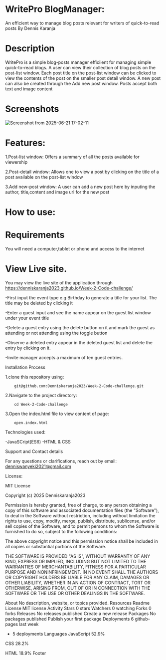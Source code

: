 # WritePro BlogManager:
An efficient way to manage blog posts relevant for writers of quick-to-read posts
                 By Dennis Karanja
# Description
WritePro is a simple blog-posts manager efficiient for managing simple quick-to-read blogs. A user can view their collection of blog posts on the post-list window. Each post title on the post-list window can be clicked to view the contents of the post on the smaller post detail window. A new post can also be created through the Add new post window. Posts accept both text and image content
# Screenshots
![Screenshot from 2025-06-21 17-02-11](https://github.com/user-attachments/assets/0bf3d201-f9bc-403f-bb70-44c2cd9414b7)
# Features:

1.Post-list window: Offers a summary of all the posts available for viewership

2.Post-detail window: Allows one to view a post by clicking on the title of a post available on the post-list window

3.Add new-post window: A user can add a new post here by inputing the author, title,content and image url for the new post

# How to use:

# Requirements

You will need a computer,tablet or phone and access to the internet

# View Live site.

You may view the live site of the application through https://denniskaranja2023.github.io/Week-2-Code-challenge/

-First input the event type e.g Birthday to generate a title for your list. The title may be deleted by clicking it

-Enter a guest input and see the name appear on the guest list window under your event title

-Delete a guest entry using the delete button on it and mark the guest as attending or not attending using the toggle button

-Observe a deleted entry appear in the deleted guest list and delete the entry by clicking on it.

-Invite manager accepts a maximum of ten guest entries.

Installation Process

1.clone this repository using:

        git@github.com:Denniskaranja2023/Week-2-Code-challenge.git
2.Navigate to the project directory:

        cd Week-2-Code-challenge
3.Open the index.html file to view content of page:

        open.index.html
Technologies used:

-JavaSCript(ES6) -HTML & CSS

Support and Contact details

For any questions or clarifications, reach out by email: denniswanyeki2021@gmail.com

License:

MIT License

Copyright (c) 2025 Denniskaranja2023

Permission is hereby granted, free of charge, to any person obtaining a copy of this software and associated documentation files (the "Software"), to deal in the Software without restriction, including without limitation the rights to use, copy, modify, merge, publish, distribute, sublicense, and/or sell copies of the Software, and to permit persons to whom the Software is furnished to do so, subject to the following conditions:

The above copyright notice and this permission notice shall be included in all copies or substantial portions of the Software.

THE SOFTWARE IS PROVIDED "AS IS", WITHOUT WARRANTY OF ANY KIND, EXPRESS OR IMPLIED, INCLUDING BUT NOT LIMITED TO THE WARRANTIES OF MERCHANTABILITY, FITNESS FOR A PARTICULAR PURPOSE AND NONINFRINGEMENT. IN NO EVENT SHALL THE AUTHORS OR COPYRIGHT HOLDERS BE LIABLE FOR ANY CLAIM, DAMAGES OR OTHER LIABILITY, WHETHER IN AN ACTION OF CONTRACT, TORT OR OTHERWISE, ARISING FROM, OUT OF OR IN CONNECTION WITH THE SOFTWARE OR THE USE OR OTHER DEALINGS IN THE SOFTWARE.

About
No description, website, or topics provided.
Resources
 Readme
License
 MIT license
 Activity
Stars
 0 stars
Watchers
 0 watching
Forks
 0 forks
Releases
No releases published
Create a new release
Packages
No packages published
Publish your first package
Deployments
6
 github-pages last week
+ 5 deployments
Languages
JavaScript
52.9%
 
CSS
28.2%
 
HTML
18.9%
Footer
